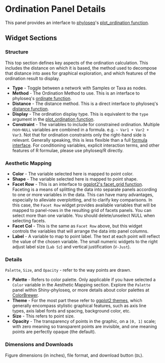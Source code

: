 # Ordination Panel Details

This panel provides an interface to 
[phyloseq](http://joey711.github.io/phyloseq)'s
[plot_ordination function](http://joey711.github.io/phyloseq/plot_ordination-examples.html).

## Widget Sections

### Structure

This top section defines key aspects of 
the ordination calculation.
This includes the distance on which it is based,
the method used to decompose that distance
into axes for graphical exploration,
and which features of the ordination result to display.

- **Type** - Toggle between a network with Samples or Taxa as nodes. 
- **Method** - The Ordination Method to use. This is an interface to
phyloseq's [ordinate function](http://joey711.github.io/phyloseq/ordinate).
- **Distance** - The distance method. This is a direct interface to phyloseq's
[distance function](http://joey711.github.io/phyloseq/distance).
- **Display** - The ordination display type.
This is equivalent to the `type` argument in 
the [plot_ordination function](http://joey711.github.io/phyloseq/plot_ordination-examples.html).
- **Constraint** - The variables to include for constrained ordination.
Multiple non-`NULL` variables are combined in a formula.
e.g. `~ Var1 + Var2 + Var3`.
Not that for ordination constraints only the right-hand side is relevant.
Generally speaking, this is less flexible than a full
[formula interface](http://cran.r-project.org/doc/manuals/r-release/R-intro.html#Formulae-for-statistical-models).
For conditioning variables, explicit interaction terms,
and other features of R formulae, please use phyloseq/R directly.

### Aesthetic Mapping

- **Color** - The variable selected here is mapped to point color.
- **Shape** - The variable selected here is mapped to point shape.
- **Facet Row** - This is an interface to
[ggplot2's facet_grid function](http://docs.ggplot2.org/0.9.3.1/facet_grid.html).
Faceting is a means of splitting the data into separate panels
according to one or more variables in the data.
This can have many advantages, especially to alleviate overplotting,
and to clarify key comparisons.
In this case, the `Facet Row` widget provides available variables
that will be mapped to panel-rows in the resulting grid of facets panels.
You can select more than one variable.
You should delete/unselect NULL when selecting facets.
- **Facet Col** - This is the same as `Facet Row` above,
but this widget controls the variables that will arrange the data
into panel columns.
- **Label** - A variable to map to point label.
The text at each point will reflect the value of the chosen variable.
The small numeric widgets to the right adjust
label size (`Lab Sz`) and vertical justification (`V-Just`).

### Details

`Palette`, `Size`, and `Opacity` - refer to the way points are drawn.

- **Palette** - Refers to color palette.
Only applicable if you have selected a `Color` variable
in the Aesthetic Mapping section.
Explore the `Palette` panel within Shiny-phyloseq,
or more details about color palettes at [ColorBrewer](http://colorbrewer2.org/).
- **Theme** - For the most part these refer to
[ggplot2 themes](http://docs.ggplot2.org/0.9.2.1/theme.html),
which generally encompass stylistic graphical features,
such as axis line types, axis label fonts and spacing, background color, etc.
- **Size** - This refers to point size.
- **Opacity** - The transparency of points in the graphic,
on a `[0, 1]` scale;
with zero meaning so transparent points are invisible,
and one meaning points are perfectly opaque (the default).

### Dimensions and Downloads

Figure dimensions (in inches), file format, and download button (`DL`).


